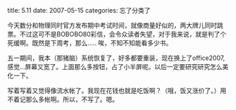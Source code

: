 title: 5.11
date: 2007-05-15
categories: 忘了分类了

今天数分和物理同时官方发布期中考试时间，就像商量好似的，两大牌儿同时跳票。不过这可不是BOBOBO80彩信，会令众读者失望，对于我来说，就是判了个死缓啊。既然是下周考，那么….. 唉，不知不知能看多少书。

五一期间，我本（那猪脑）系统恢复了，好多都要重装，现在换上了office2007,感觉…屏幕又宽了。上面那么多按钮，占了小半屏呢。以后一定要研究研究怎么美化一下。

写着写着又觉得像流水帐了。我现在花钱也就是吃饭啊？（哦，饭又涨价了。）用不着记那么多帐啊。所以，不写了。嗯。
